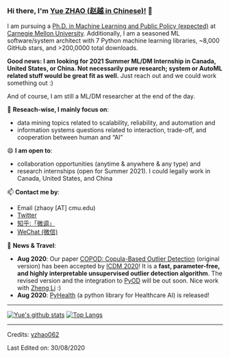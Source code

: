 ### Hi there, I'm [Yue ZHAO (赵越 in Chinese)!](https://www.andrew.cmu.edu/user/yuezhao2/) 👋


I am pursuing a [Ph.D. in Machine Learning and Public Policy (expected)](https://www.ml.cmu.edu/academics/joint-phd-mlpp.html) at [Carnegie Mellon University](https://www.cmu.edu/). Additionally, I am a seasoned ML software/system architect with 7 Python machine learning libraries, ~8,000 GitHub stars, and >200,0000 total downloads.

**Good news: I am looking for 2021 Summer ML/DM Internship in Canada, United States, or China. Not necessarily pure research; system or AutoML related stuff would be great fit as well.** Just reach out and we could work something out :)

And of course, I am still a ML/DM researcher at the end of the day.

🔭 **Reseach-wise, I mainly focus on**:

- data mining topics related to scalability, reliability, and automation and
- information systems questions related to interaction, trade-off, and cooperation between human and “AI”

😄 **I am open to**:

- collaboration opportunities (anytime & anywhere & any type) and 
- research internships (open for Summer 2021). I could legally work in Canada, United States, and China

📫 **Contact me by**:
- Email (zhaoy [AT] cmu.edu)
- [Twitter](https://twitter.com/yzhao062)
- [知乎:「微调」](https://www.zhihu.com/people/breaknever)
- [WeChat (微信)](https://www.andrew.cmu.edu/user/yuezhao2/files/ID_zhaoyueyue1002.JPG)


💬 **News & Travel**:

- **Aug 2020**: Our paper [COPOD: Copula-Based Outlier Detection](https://www.andrew.cmu.edu/user/yuezhao2/papers/20-icdm-copod-preprint.pdf) (original version) has been accepted by [ICDM 2020](http://icdm2020.bigke.org/)!
It is a **fast, parameter-free, and highly interpretable unsupervised outlier detection algorithm**.
The revised version and the integration to [PyOD](https://github.com/yzhao062/pyod) will be out soon. Nice work with [Zheng Li](https://www.linkedin.com/in/winstonl) :)
- **Aug 2020**: [PyHealth](https://github.com/yzhao062/pyhealth) (a python library for Healthcare AI) is released! 

----

[![Yue's github stats](https://github-readme-stats.vercel.app/api?username=yzhao062&theme=material-palenight&count_private=true&hide=contribs)](https://github.com/anuraghazra/github-readme-stats)
[![Top Langs](https://github-readme-stats.vercel.app/api/top-langs/?username=yzhao062&theme=material-palenight&hide=Jupyter&layout=compact)](https://github.com/anuraghazra/github-readme-stats)

<!--
**yzhao062/yzhao062** is a ✨ _special_ ✨ repository because its `README.md` (this file) appears on your GitHub profile.

Here are some ideas to get you started:

- 🔭 I’m currently working on ...
- 🌱 I’m currently learning ...
- 👯 I’m looking to collaborate on ...
- 🤔 I’m looking for help with ...
- 💬 Ask me about ...
- 📫 How to reach me: ...
- 😄 Pronouns: ...
- ⚡ Fun fact: ...

I am the author/core developer of various machine learning tools and systems with more than millions of downloads. 
-->

-----
Credits: [yzhao062](https://github.com/yzhao062)

Last Edited on: 30/08/2020

